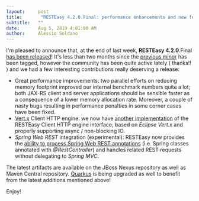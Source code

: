 ```yaml
---
layout:     post
title:       "RESTEasy 4.2.0.Final: performance enhancements and new features"
subtitle:   ""
date:       Aug 5, 2019 4:01:00 AM 
author:     Alessio Soldano
---
```


I&#39;m pleased to announce that, at the end of last week, **RESTEasy 4.2.0**.Final [has been released](https://resteasy.github.io/downloads.html)! It&#39;s less than two months since the [previous minor](https://developer.jboss.org/community/resteasy/blog/2019/06/27/resteasy-410final-is-available) has been tagged, however the community has been quite active lately (
thanks!!
) and we had a few interesting contributions really deserving a release:

*   Great performance improvements: two parallel efforts on reducing memory footprint improved our internal benchmark numbers quite a lot; both JAX-RS client and server applications should be sensible faster as a consequence of a lower memory allocation rate. Moreover, a couple of nasty bugs resulting in performance penalties in some corner cases have been fixed.
*   [Vert.x](https://vertx.io/) Client HTTP engine: we now have [another implementation](https://docs.jboss.org/resteasy/docs/4.2.0.Final/userguide/html/RESTEasy_Client_Framework.html#vertx_client) of the RESTEasy Client HTTP engine interface, based on _Eclipse Vert.x_ and properly supporting async / non-blocking IO.
*   _Spring Web REST_ integration (experimental): RESTEasy now provides the [ability to process Spring Web REST annotations](https://docs.jboss.org/resteasy/docs/4.2.0.Final/userguide/html/RESTEasy_Spring_Integration.html#d4e2909) (i.e. Spring classes annotated with _@RestController_) and handles related REST requests without delegating to _Spring MVC_.

The latest artifacts are available on the JBoss Nexus repository as well as Maven Central repository. [Quarkus](https://quarkus.io/) is being upgraded as well to benefit from the latest additions mentioned above!

Enjoy!




                    




                    

                    


                
